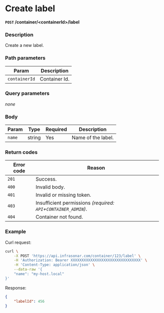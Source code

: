# Create label
**`POST` /container/<containerId\>/label**

### Description
Create a new label.

### Path parameters
Param               | Description
--------------------|-------------
`containerId`       | Container Id.

### Query parameters
_none_

### Body
Param       | Type      | Required  | Description
------------|-----------|-----------|-------------
`name`      | string    | Yes       | Name of the label.

### Return codes
Error code  | Reason
------------|--------
`201`       | Success.
`400`       | Invalid body.
`401`       | Invalid or missing token.
`403`       | Insufficient permissions _(required: `API`+`CONTAINER_ADMIN`)_.
`404`       | Container not found.

### Example
Curl request:
```bash
curl \
    -X POST 'https://api.infrasonar.com/container/123/label' \
    -H 'Authorization: Bearer XXXXXXXXXXXXXXXXXXXXXXXXXXXXXXXX' \
    -H 'Content-Type: application/json' \
    --data-raw '{
    "name": "my-host.local"
}'
```

Response:
```json
{
    "labelId": 456
}
```
